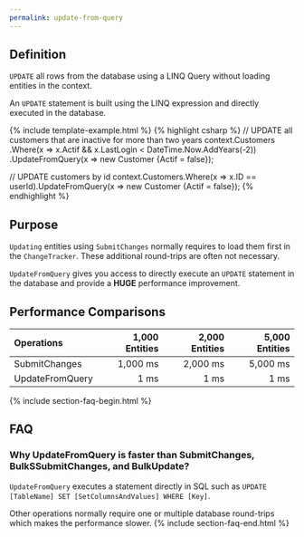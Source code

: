 ```yaml
---
permalink: update-from-query
---
```


## Definition
`UPDATE` all rows from the database using a LINQ Query without loading entities in the context.

An `UPDATE` statement is built using the LINQ expression and directly executed in the database.

{% include template-example.html %} 
{% highlight csharp %}
// UPDATE all customers that are inactive for more than two years
context.Customers
    .Where(x => x.Actif && x.LastLogin < DateTime.Now.AddYears(-2))
    .UpdateFromQuery(x => new Customer {Actif = false});
	
// UPDATE customers by id
context.Customers.Where(x => x.ID == userId).UpdateFromQuery(x => new Customer {Actif = false});
{% endhighlight %}

## Purpose
`Updating` entities using `SubmitChanges` normally requires to load them first in the `ChangeTracker`. These additional round-trips are often not necessary.

`UpdateFromQuery` gives you access to directly execute an `UPDATE` statement in the database and provide a **HUGE** performance improvement.

## Performance Comparisons

| Operations      | 1,000 Entities | 2,000 Entities | 5,000 Entities |
| :-------------- | -------------: | -------------: | -------------: |
| SubmitChanges   | 1,000 ms       | 2,000 ms       | 5,000 ms       |
| UpdateFromQuery | 1 ms           | 1 ms           | 1 ms           |

{% include section-faq-begin.html %}
## FAQ

### Why UpdateFromQuery is faster than SubmitChanges, BulkSSubmitChanges, and BulkUpdate?

`UpdateFromQuery` executes a statement directly in SQL such as `UPDATE [TableName] SET [SetColumnsAndValues] WHERE [Key]`. 

Other operations normally require one or multiple database round-trips which makes the performance slower.
{% include section-faq-end.html %}
